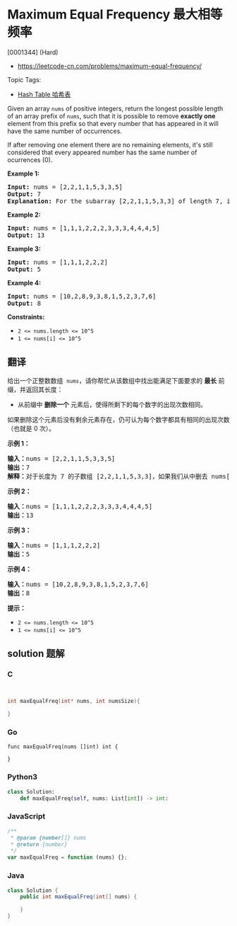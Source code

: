 # Maximum Equal Frequency 最大相等频率

[0001344] (Hard)

- https://leetcode-cn.com/problems/maximum-equal-frequency/

Topic Tags:

- [Hash Table 哈希表](https://leetcode-cn.com/tag/hash-table/)

Given an array `nums` of positive integers, return the longest possible length of an array prefix of `nums`, such that it is possible to remove **exactly one** element from this prefix so that every number that has appeared in it will have the same number of occurrences.

If after removing one element there are no remaining elements, it's still considered that every appeared number has the same number of ocurrences (0).

**Example 1:**

<pre><strong>Input:</strong> nums = [2,2,1,1,5,3,3,5]
<strong>Output:</strong> 7
<strong>Explanation:</strong> For the subarray [2,2,1,1,5,3,3] of length 7, if we remove nums[4]=5, we will get [2,2,1,1,3,3], so that each number will appear exactly twice.
</pre>

**Example 2:**

<pre><strong>Input:</strong> nums = [1,1,1,2,2,2,3,3,3,4,4,4,5]
<strong>Output:</strong> 13
</pre>

**Example 3:**

<pre><strong>Input:</strong> nums = [1,1,1,2,2,2]
<strong>Output:</strong> 5
</pre>

**Example 4:**

<pre><strong>Input:</strong> nums = [10,2,8,9,3,8,1,5,2,3,7,6]
<strong>Output:</strong> 8
</pre>

**Constraints:**

- `2 <= nums.length <= 10^5`
- `1 <= nums[i] <= 10^5`

## 翻译

给出一个正整数数组  `nums`，请你帮忙从该数组中找出能满足下面要求的 **最长** 前缀，并返回其长度：

- 从前缀中 **删除一个** 元素后，使得所剩下的每个数字的出现次数相同。

如果删除这个元素后没有剩余元素存在，仍可认为每个数字都具有相同的出现次数（也就是 0 次）。

**示例 1：**

<pre><strong>输入：</strong>nums = [2,2,1,1,5,3,3,5]
<strong>输出：</strong>7
<strong>解释：</strong>对于长度为 7 的子数组 [2,2,1,1,5,3,3]，如果我们从中删去 nums[4]=5，就可以得到 [2,2,1,1,3,3]，里面每个数字都出现了两次。
</pre>

**示例 2：**

<pre><strong>输入：</strong>nums = [1,1,1,2,2,2,3,3,3,4,4,4,5]
<strong>输出：</strong>13
</pre>

**示例 3：**

<pre><strong>输入：</strong>nums = [1,1,1,2,2,2]
<strong>输出：</strong>5
</pre>

**示例 4：**

<pre><strong>输入：</strong>nums = [10,2,8,9,3,8,1,5,2,3,7,6]
<strong>输出：</strong>8
</pre>

**提示：**

- `2 <= nums.length <= 10^5`
- `1 <= nums[i] <= 10^5`

## solution 题解

### C

```c


int maxEqualFreq(int* nums, int numsSize){

}
```

### Go

```golang
func maxEqualFreq(nums []int) int {

}
```

### Python3

```python
class Solution:
    def maxEqualFreq(self, nums: List[int]) -> int:
```

### JavaScript

```javascript
/**
 * @param {number[]} nums
 * @return {number}
 */
var maxEqualFreq = function (nums) {};
```

### Java

```java
class Solution {
    public int maxEqualFreq(int[] nums) {

    }
}
```
